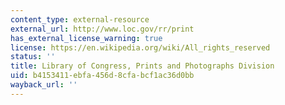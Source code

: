 ```yaml
---
content_type: external-resource
external_url: http://www.loc.gov/rr/print
has_external_license_warning: true
license: https://en.wikipedia.org/wiki/All_rights_reserved
status: ''
title: Library of Congress, Prints and Photographs Division
uid: b4153411-ebfa-456d-8cfa-bcf1ac36d0bb
wayback_url: ''
---
```

